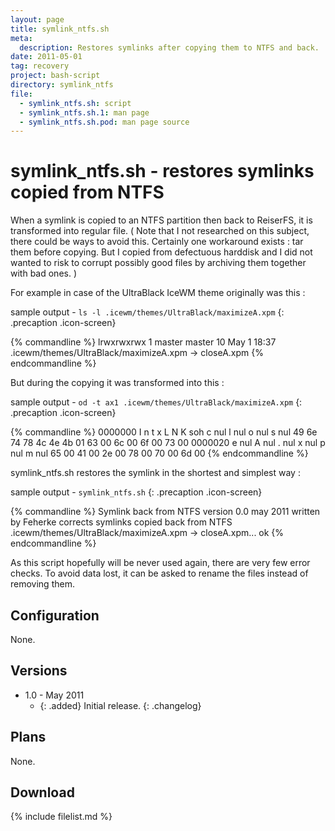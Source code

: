 ```yaml
---
layout: page
title: symlink_ntfs.sh
meta:
  description: Restores symlinks after copying them to NTFS and back.
date: 2011-05-01
tag: recovery
project: bash-script
directory: symlink_ntfs
file:
  - symlink_ntfs.sh: script
  - symlink_ntfs.sh.1: man page
  - symlink_ntfs.sh.pod: man page source
---
```


# symlink_ntfs.sh - restores symlinks copied from NTFS

When a symlink is copied to an NTFS partition then back to ReiserFS, it is transformed into regular file. ( Note that I not researched on this subject, there could be
ways to avoid this. Certainly one workaround exists : tar them before copying. But I copied from defectuous harddisk and I did not wanted to risk to corrupt possibly
good files by archiving them together with bad ones. )

For example in case of the UltraBlack IceWM theme originally was this :

sample output - `ls -l .icewm/themes/UltraBlack/maximizeA.xpm`
{: .precaption .icon-screen}

{% commandline %}
lrwxrwxrwx 1 master master 10 May  1 18:37 .icewm/themes/UltraBlack/maximizeA.xpm -> closeA.xpm
{% endcommandline %}

But during the copying it was transformed into this :

sample output - `od -t ax1 .icewm/themes/UltraBlack/maximizeA.xpm`
{: .precaption .icon-screen}

{% commandline %}
0000000   I   n   t   x   L   N   K soh   c nul   l nul   o nul   s nul
         49  6e  74  78  4c  4e  4b  01  63  00  6c  00  6f  00  73  00
0000020   e nul   A nul   . nul   x nul   p nul   m nul
         65  00  41  00  2e  00  78  00  70  00  6d  00
{% endcommandline %}

symlink\_ntfs.sh restores the symlink in the shortest and simplest way :

sample output - `symlink_ntfs.sh`
{: .precaption .icon-screen}

{% commandline %}
Symlink back from NTFS   version 0.0   may 2011   written by Feherke
corrects symlinks copied back from NTFS
.icewm/themes/UltraBlack/maximizeA.xpm -> closeA.xpm... ok
{% endcommandline %}

As this script hopefully will be never used again, there are very few error checks. To avoid data lost, it can be asked to rename the files instead of removing them.

## Configuration

None.

## Versions

* 1.0 - May 2011
  * {: .added} Initial release.
{: .changelog}

## Plans

None.

## Download

{% include filelist.md %}
